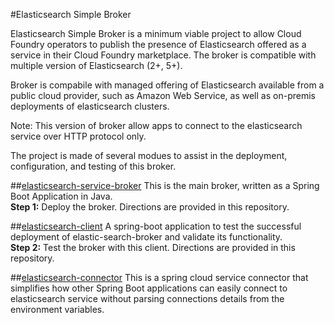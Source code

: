 #Elasticsearch Simple Broker

Elasticsearch Simple Broker is a minimum viable project to allow Cloud Foundry operators to publish the presence of Elasticsearch offered as a service in their Cloud Foundry marketplace. The broker is compatible with multiple version of Elasticsearch (2+, 5+).  

Broker is compabile with managed offering of Elasticsearch available from a public cloud provider, such as Amazon Web Service, as well as on-premis deployments of elasticsearch clusters.  

Note: This version of broker allow apps to connect to the elasticsearch service over HTTP protocol only. 

The project is made of several modues to assist in the deployment, configuration, and testing of this broker. 

##[elasticsearch-service-broker](elasticsearch-service-broker)
This is the main broker, written as a Spring Boot Application in Java.  
**Step 1:** Deploy the broker. Directions are provided in this repository.

##[elasticsearch-client](elasticsearch-client)
A spring-boot application to test the successful deployment of elastic-search-broker and validate its functionality.  
**Step 2:** Test the broker with this client. Directions are provided in this repository.

##[elasticsearch-connector](elasticsearch-connector)
This is a spring cloud service connector that simplifies how other Spring Boot applications can easily connect to elasticsearch service without parsing connections details from the environment variables.


